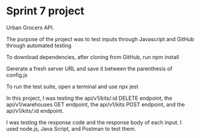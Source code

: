 # Sprint 7 project

Urban Grocers API.

The purpose of the project was to test inputs through Javascript and GitHub through automated testing

To download dependencies, after cloning from GitHub, run npm install

Gererate a fresh server URL and save it between the parenthesis of config.js

To run the test suite, open a terminal and use npx jest

In this project, I was testing the api/v1/kits/:id DELETE endpoint, the api/v1/warehouses GET endpoint, the api/v1/kits POST endpoint, and the api/v1/kits/:id endpoint.

I was testing the response code and the response body of each input. I used node.js, Java Script, and Postman to test them.
